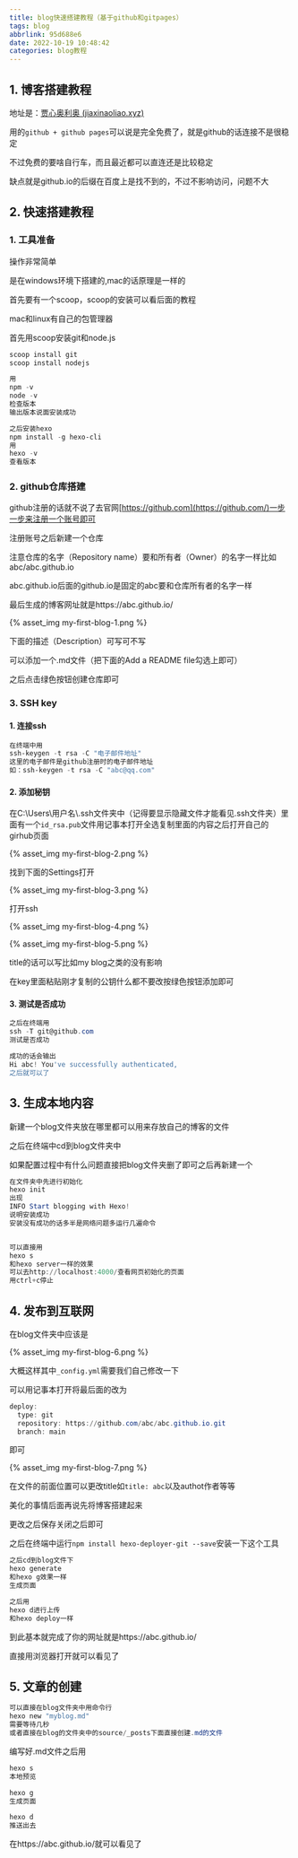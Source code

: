 ```yaml
---
title: blog快速搭建教程（基于github和gitpages）
tags: blog
abbrlink: 95d688e6
date: 2022-10-19 10:48:42
categories: blog教程
---
```


## 1. 博客搭建教程

地址是：[贾心奥利奥 (jiaxinaoliao.xyz)](https://jiaxinaoliao.xyz/)

用的`github + github pages`可以说是完全免费了，就是github的话连接不是很稳定

不过免费的要啥自行车，而且最近都可以直连还是比较稳定

缺点就是github.io的后缀在百度上是找不到的，不过不影响访问，问题不大



## 2. 快速搭建教程

### 1. 工具准备

操作非常简单

是在windows环境下搭建的,mac的话原理是一样的

首先要有一个scoop，scoop的安装可以看后面的教程

mac和linux有自己的包管理器



首先用scoop安装git和node.js

```powershell
scoop install git
scoop install nodejs

用
npm -v
node -v
检查版本
输出版本说面安装成功

之后安装hexo
npm install -g hexo-cli
用
hexo -v
查看版本
```



### 2. github仓库搭建

github注册的话就不说了去官网[https://github.com](https://github.com/)一步一步来注册一个账号即可

注册账号之后新建一个仓库

注意仓库的名字（Repository name）要和所有者（Owner）的名字一样比如abc/abc.github.io

abc.github.io后面的github.io是固定的abc要和仓库所有者的名字一样

最后生成的博客网址就是https://abc.github.io/


{% asset_img my-first-blog-1.png %}

下面的描述（Description）可写可不写

可以添加一个.md文件（把下面的Add a README file勾选上即可）

之后点击绿色按钮创建仓库即可



### 3. SSH key

#### 1. 连接ssh

```powershell
在终端中用
ssh-keygen -t rsa -C "电子邮件地址"
这里的电子邮件是github注册时的电子邮件地址
如：ssh-keygen -t rsa -C "abc@qq.com"

```



#### 2. 添加秘钥

在C:\Users\用户名\\.ssh文件夹中（记得要显示隐藏文件才能看见.ssh文件夹）里面有一个`id_rsa.pub`文件用记事本打开全选复制里面的内容之后打开自己的girhub页面

{% asset_img my-first-blog-2.png %}

找到下面的Settings打开

{% asset_img my-first-blog-3.png %}

打开ssh

{% asset_img my-first-blog-4.png %}



{% asset_img my-first-blog-5.png %}



title的话可以写比如my blog之类的没有影响

在key里面粘贴刚才复制的公钥什么都不要改按绿色按钮添加即可



#### 3. 测试是否成功

```powershell
之后在终端用
ssh -T git@github.com
测试是否成功

成功的话会输出
Hi abc! You've successfully authenticated,
之后就可以了
```



## 3. 生成本地内容

新建一个blog文件夹放在哪里都可以用来存放自己的博客的文件

之后在终端中cd到blog文件夹中

如果配置过程中有什么问题直接把blog文件夹删了即可之后再新建一个

```powershell
在文件夹中先进行初始化
hexo init
出现
INFO Start blogging with Hexo!
说明安装成功
安装没有成功的话多半是网络问题多运行几遍命令


可以直接用
hexo s
和hexo server一样的效果
可以去http://localhost:4000/查看网页初始化的页面
用ctrl+c停止
```



## 4. 发布到互联网

在blog文件夹中应该是



{% asset_img my-first-blog-6.png %}

大概这样其中`_config.yml`需要我们自己修改一下

可以用记事本打开将最后面的改为

```powershell
deploy:
  type: git
  repository: https://github.com/abc/abc.github.io.git
  branch: main
```

即可

{% asset_img my-first-blog-7.png %}

在文件的前面位置可以更改title如`title: abc`以及authot作者等等

美化的事情后面再说先将博客搭建起来



更改之后保存关闭之后即可

之后在终端中运行`npm install hexo-deployer-git --save`安装一下这个工具



```powershell
之后cd到blog文件下
hexo generate
和hexo g效果一样
生成页面

之后用
hexo d进行上传
和hexo deploy一样
```



到此基本就完成了你的网址就是https://abc.github.io/

直接用浏览器打开就可以看见了



## 5. 文章的创建

```powershell
可以直接在blog文件夹中用命令行
hexo new "myblog.md"
需要等待几秒
或者直接在blog的文件夹中的source/_posts下面直接创建.md的文件
```

编写好.md文件之后用

```powershell
hexo s
本地预览

hexo g
生成页面

hexo d
推送出去
```

在https://abc.github.io/就可以看见了
